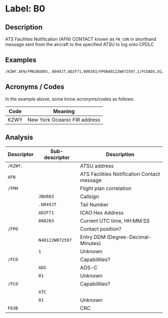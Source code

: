 # Label: B0

## Description

ATS Facilities Notification (AFN) CONTACT known as `FN_CON` in shorthand message sent from the aircraft to the specified ATSU to log onto CPDLC

## Examples

```
/KZWY.AFN/FMHJBU803,.N949JT,AD2F71,000203/FPON40122W072597,1/FCOADS,01/FCOATC,01F63B  
```

## Acronyms / Codes

In the example above, some know acronyms/codes as follows:

Code | Meaning
---- | -------
KZWY | New York Oceanic FIR address

## Analysis

Descriptor | Sub-descriptor | Description
---- | ---- | ----
`/KZWY.` || ATSU address
`AFN`   || ATS Facilities Notification Contact message
`/FMH` || Flight plan correlation  
 &nbsp;| `JBU803` | Callsign
 &nbsp;| `.N949JT` | Tail Number
 &nbsp;| `AD2F71` | ICAO Hex Address
 &nbsp;| `000203` | Current UTC time, HH:MM:SS
`/FPO` || Contact position?
 &nbsp;| `N40122W072597` | Entry DDM (Degree-Decimal-Minutes) 
 &nbsp;| `1` | Unknown
`/FCO` || Capabilities?
 &nbsp;| `ADS` | ADS-C
 &nbsp;| `01` | Unknown
`/FCO` || Capabilities?
 &nbsp;| `ATC` || Unknown
 &nbsp;| `01` | Unknown
`F63B` || CRC 
